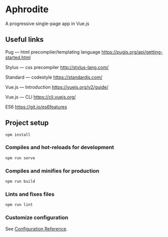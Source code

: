 # Aphrodite
A progressive single-page app in Vue.js

## Useful links
Pug — html precompiler/templating language
https://pugjs.org/api/getting-started.html

Stylus — css precompiler
http://stylus-lang.com/

Standard — codestyle
https://standardjs.com/

Vue.js — Introduction
https://vuejs.org/v2/guide/

Vue.js — CLI
https://cli.vuejs.org/

ES6
https://git.io/es6features

## Project setup
```
npm install
```

### Compiles and hot-reloads for development
```
npm run serve
```

### Compiles and minifies for production
```
npm run build
```

### Lints and fixes files
```
npm run lint
```

### Customize configuration
See [Configuration Reference](https://cli.vuejs.org/config/).
